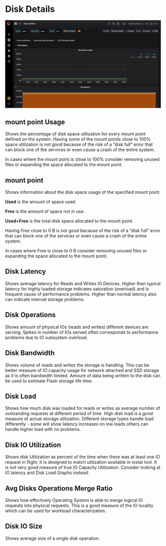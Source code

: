 # Disk Details

![image](../../_images/PMM_Disk_Details.jpg)

## mount point Usage

Shows the percentage of disk space utilization for every mount point defined on the system. Having some of the mount points close to 100% space utilization is not good because of the risk of a “disk full” error that can block one of the services or even cause a crash of the entire system.

In cases where the mount point is close to 100% consider removing unused files or expanding the space allocated to the mount point.

## mount point

Shows information about the disk space usage of the specified mount point.

**Used** is the amount of space used.

**Free** is the amount of space not in use.

**Used+Free** is the total disk space allocated to the mount point.

Having *Free* close to 0 B is not good because of the risk of a “disk full” error that can block one of the services or even cause a crash of the entire system.

In cases where Free is close to 0 B consider removing unused files or expanding the space allocated to the mount point.

## Disk Latency

Shows average latency for Reads and Writes IO Devices.  Higher than typical latency for highly loaded storage indicates saturation (overload) and is frequent cause of performance problems.  Higher than normal latency also can indicate internal storage problems.

## Disk Operations

Shows amount of physical IOs (reads and writes) different devices are serving. Spikes in number of IOs served often corresponds to performance problems due to IO subsystem overload.

## Disk Bandwidth

Shows volume of reads and writes the storage is handling. This can be better measure of IO capacity usage for network attached and SSD storage as it is often bandwidth limited.  Amount of data being written to the disk can be used to estimate Flash storage life time.

## Disk Load

Shows how much disk was loaded for reads or writes as average number of outstanding requests at different period of time.  High disk load is a good measure of actual storage utilization. Different storage types handle load differently - some will show latency increases on low loads others can handle higher load with no problems.

## Disk IO Utilization

Shows disk Utilization as percent of the time when there was at least one IO request in flight. It is designed to match utilization available in iostat tool. It is not very good measure of true IO Capacity Utilization. Consider looking at IO latency and Disk Load Graphs instead.

## Avg Disks Operations Merge Ratio

Shows how effectively Operating System is able to merge logical IO requests into physical requests.  This is a good measure of the IO locality which can be used for workload characterization.

## Disk IO Size

Shows average size of a single disk operation.
